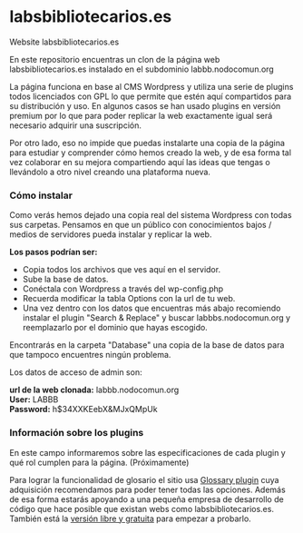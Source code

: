 # labsbibliotecarios.es

Website labsbibliotecarios.es

En este repositorio encuentras un clon de la página web labsbibliotecarios.es instalado en el subdominio labbb.nodocomun.org

La página funciona en base al CMS Wordpress y utiliza una serie de plugins todos licenciados con GPL lo que permite que estén aquí compartidos para su distribución y uso. En algunos casos se han usado plugins en versión premium por lo que para poder replicar la web exactamente igual será necesario adquirir una suscripción.

Por otro lado, eso no impide que puedas instalarte una copia de la página para estudiar y comprender cómo hemos creado la web, y de esa forma tal vez colaborar en su mejora compartiendo aquí las ideas que tengas o llevándolo a otro nivel creando una plataforma nueva.


### Cómo instalar

Como verás hemos dejado una copia real del sistema Wordpress con todas sus carpetas. Pensamos en que un público con conocimientos bajos / medios de servidores pueda instalar y replicar la web.

**Los pasos podrían ser:**

- Copia todos los archivos que ves aquí en el servidor.
- Sube la base de datos.
- Conéctala con Wordpress a través del wp-config.php
- Recuerda modificar la tabla Options con la url de tu web.
- Una vez dentro con los datos que encuentras más abajo recomiendo instalar el plugin "Search & Replace" y buscar labbbs.nodocomun.org y reemplazarlo por el dominio que hayas escogido.

Encontrarás en la carpeta "Database" una copia de la base de datos para que tampoco encuentres ningún problema.

Los datos de acceso de admin son:

**url de la web clonada:** labbb.nodocomun.org  
**User:** LABBB  
**Password:** h$34XXKEebX&MJxQMpUk  


### Información sobre los plugins

En este campo informaremos sobre las especificaciones de cada plugin y qué rol cumplen para la página. (Próximamente)

Para lograr la funcionalidad de glosario el sitio usa [Glossary plugin](https://glossary.codeat.co/index.html) cuya adquisición recomendamos para poder tener todas las opciones. Además de esa forma estarás apoyando a una pequeña empresa de desarrollo de código que hace posible que existan webs como labsbibliotecarios.es. También está la [versión libre y gratuita](https://wordpress.org/plugins/glossary-by-codeat/) para empezar a probarlo.
